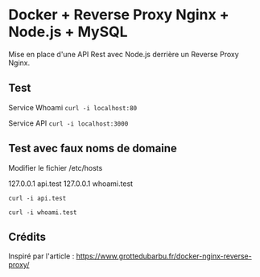 # Docker + Reverse Proxy Nginx + Node.js + MySQL

Mise en place d'une API Rest avec Node.js derrière un Reverse Proxy Nginx.

## Test

Service Whoami
`curl -i localhost:80`

Service API
`curl -i localhost:3000`



## Test avec faux noms de domaine
Modifier le fichier /etc/hosts

127.0.0.1   api.test
127.0.0.1   whoami.test

`curl -i api.test`

`curl -i whoami.test`


## Crédits

Inspiré par l'article : https://www.grottedubarbu.fr/docker-nginx-reverse-proxy/

